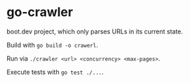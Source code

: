 # go-crawler 

boot.dev project, which only parses URLs in its current state.

Build with `go build -o crawerl`.

Run via `./crawler <url> <concurrency> <max-pages>`.

Execute tests with `go test ./...`.